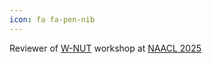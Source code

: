 ```yaml
---
icon: fa fa-pen-nib
---
```


Reviewer of <a href="https://noisy-text.github.io/2025/" target="_blank">W-NUT</a> workshop at <a
                    href="https://2025.naacl.org/" target="_blank">NAACL 2025</a>